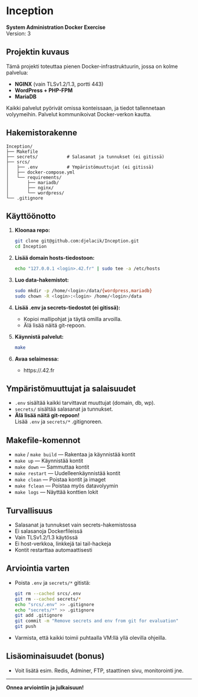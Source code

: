 # Inception

**System Administration Docker Exercise**  
Version: 3

## Projektin kuvaus

Tämä projekti toteuttaa pienen Docker-infrastruktuurin, jossa on kolme palvelua:
- **NGINX** (vain TLSv1.2/1.3, portti 443)
- **WordPress + PHP-FPM**
- **MariaDB**

Kaikki palvelut pyörivät omissa konteissaan, ja tiedot tallennetaan volyymeihin. Palvelut kommunikoivat Docker-verkon kautta.

## Hakemistorakenne

```
Inception/
├── Makefile
├── secrets/           # Salasanat ja tunnukset (ei gitissä)
├── srcs/
│   ├── .env           # Ympäristömuuttujat (ei gitissä)
│   ├── docker-compose.yml
│   └── requirements/
│       ├── mariadb/
│       ├── nginx/
│       └── wordpress/
└── .gitignore
```

## Käyttöönotto

1. **Kloonaa repo:**
   ```bash
   git clone git@github.com:djelacik/Inception.git
   cd Inception
   ```

2. **Lisää domain hosts-tiedostoon:**
   ```bash
   echo "127.0.0.1 <login>.42.fr" | sudo tee -a /etc/hosts
   ```

3. **Luo data-hakemistot:**
   ```bash
   sudo mkdir -p /home/<login>/data/{wordpress,mariadb}
   sudo chown -R <login>:<login> /home/<login>/data
   ```

4. **Lisää .env ja secrets-tiedostot (ei gitissä):**
   - Kopioi mallipohjat ja täytä omilla arvoilla.
   - Älä lisää näitä git-repoon.

5. **Käynnistä palvelut:**
   ```bash
   make
   ```

6. **Avaa selaimessa:**
   - https://<login>.42.fr

## Ympäristömuuttujat ja salaisuudet

- `.env` sisältää kaikki tarvittavat muuttujat (domain, db, wp).
- `secrets/` sisältää salasanat ja tunnukset.
- **Älä lisää näitä git-repoon!**  
  Lisää `.env` ja `secrets/*` .gitignoreen.

## Makefile-komennot

- `make` / `make build` — Rakentaa ja käynnistää kontit
- `make up` — Käynnistää kontit
- `make down` — Sammuttaa kontit
- `make restart` — Uudelleenkäynnistää kontit
- `make clean` — Poistaa kontit ja imaget
- `make fclean` — Poistaa myös datavolyymin
- `make logs` — Näyttää konttien lokit

## Turvallisuus

- Salasanat ja tunnukset vain secrets-hakemistossa
- Ei salasanoja Dockerfileissä
- Vain TLSv1.2/1.3 käytössä
- Ei host-verkkoa, linkkejä tai tail-hackeja
- Kontit restarttaa automaattisesti

## Arviointia varten

- Poista `.env` ja `secrets/*` gitistä:
  ```bash
  git rm --cached srcs/.env
  git rm --cached secrets/*
  echo "srcs/.env" >> .gitignore
  echo "secrets/*" >> .gitignore
  git add .gitignore
  git commit -m "Remove secrets and env from git for evaluation"
  git push
  ```

- Varmista, että kaikki toimii puhtaalla VM:llä yllä olevilla ohjeilla.

## Lisäominaisuudet (bonus)

- Voit lisätä esim. Redis, Adminer, FTP, staattinen sivu, monitorointi jne.

---

**Onnea arviointiin ja julkaisuun!**
